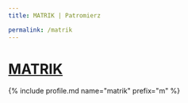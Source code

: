 ```yaml
---
title: MATRIK | Patromierz

permalink: /matrik
---
```


# [MATRIK](https://patronite.pl/matrik)

{% include profile.md name="matrik" prefix="m" %}
